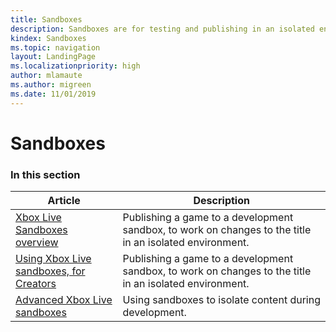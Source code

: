 ```yaml
---
title: Sandboxes
description: Sandboxes are for testing and publishing in an isolated environment.
kindex: Sandboxes
ms.topic: navigation
layout: LandingPage
ms.localizationpriority: high
author: mlamaute
ms.author: migreen
ms.date: 11/01/2019
---
```


# Sandboxes


### In this section

| Article | Description |
|---------|-------------|
| [Xbox Live Sandboxes overview](live-setup-sandbox.md) | Publishing a game to a development sandbox, to work on changes to the title in an isolated environment. |
| [Using Xbox Live sandboxes, for Creators](live-sandboxes-creators.md) | Publishing a game to a development sandbox, to work on changes to the title in an isolated environment. |
| [Advanced Xbox Live sandboxes](live-advanced-sandboxes.md) | Using sandboxes to isolate content during development. |
